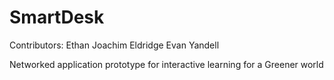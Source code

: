 SmartDesk
=========

Contributors:
Ethan Joachim Eldridge
Evan Yandell

Networked application prototype for interactive learning for a Greener world
